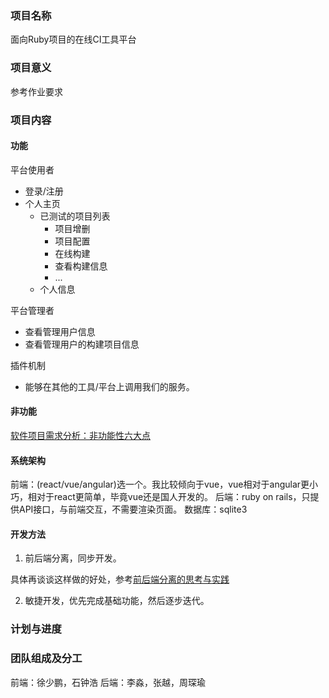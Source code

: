 ### 项目名称
面向Ruby项目的在线CI工具平台

### 项目意义
参考作业要求

### 项目内容
#### 功能
平台使用者
+ 登录/注册
+ 个人主页
    + 已测试的项目列表
        + 项目增删
        + 项目配置
        + 在线构建
        + 查看构建信息
        + ...
    + 个人信息

平台管理者
+ 查看管理用户信息
+ 查看管理用户的构建项目信息

插件机制
+ 能够在其他的工具/平台上调用我们的服务。

#### 非功能
[软件项目需求分析：非功能性六大点](http://jingyan.baidu.com/article/90bc8fc80960f1f653640ce0.html)


#### 系统架构
前端：(react/vue/angular)选一个。我比较倾向于vue，vue相对于angular更小巧，相对于react更简单，毕竟vue还是国人开发的。
后端：ruby on rails，只提供API接口，与前端交互，不需要渲染页面。
数据库：sqlite3

#### 开发方法
1. 前后端分离，同步开发。

具体再谈谈这样做的好处，参考[前后端分离的思考与实践](http://taobaofed.org/blog/2014/04/04/practice-of-separation-of-front-end-from-back-end/)

2. 敏捷开发，优先完成基础功能，然后逐步迭代。

### 计划与进度


### 团队组成及分工
前端：徐少鹏，石钟浩
后端：李淼，张越，周琛瑜
